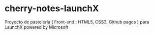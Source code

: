 # cherry-notes-launchX
Proyecto de pastelería ( Front-end : HTML5, CSS3, Github pages ) para LaunchX powered by Microsoft
